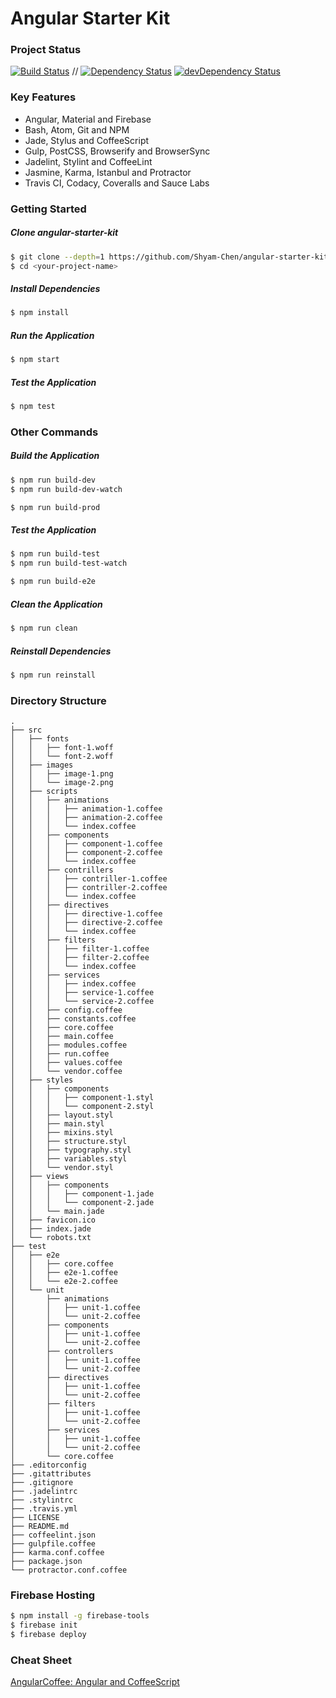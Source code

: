 # Angular Starter Kit

### Project Status
[![Build Status](https://travis-ci.org/Shyam-Chen/angular-starter-kit.svg?branch=master)](https://travis-ci.org/Shyam-Chen/angular-starter-kit)
 //
[![Dependency Status](https://david-dm.org/Shyam-Chen/angular-starter-kit.svg)](https://david-dm.org/Shyam-Chen/angular-starter-kit)
[![devDependency Status](https://david-dm.org/Shyam-Chen/angular-starter-kit/dev-status.svg)](https://david-dm.org/Shyam-Chen/angular-starter-kit#info=devDependencies)

### Key Features
* Angular, Material and Firebase
* Bash, Atom, Git and NPM
* Jade, Stylus and CoffeeScript
* Gulp, PostCSS, Browserify and BrowserSync  
* Jadelint, Stylint and CoffeeLint
* Jasmine, Karma, Istanbul and Protractor
* Travis CI, Codacy, Coveralls and Sauce Labs

### Getting Started
##### Clone angular-starter-kit
```bash
$ git clone --depth=1 https://github.com/Shyam-Chen/angular-starter-kit.git <your-project-name>
$ cd <your-project-name>
```

##### Install Dependencies
```bash
$ npm install
```

##### Run the Application
```bash
$ npm start
```

##### Test the Application
```bash
$ npm test

```

### Other Commands
##### Build the Application
```bash
$ npm run build-dev
$ npm run build-dev-watch

$ npm run build-prod
```

##### Test the Application
```bash
$ npm run build-test
$ npm run build-test-watch

$ npm run build-e2e
```

##### Clean the Application
```bash
$ npm run clean
```

##### Reinstall Dependencies
```bash
$ npm run reinstall
```

### Directory Structure
```
.
├── src
│   ├── fonts
│   │   ├── font-1.woff
│   │   └── font-2.woff
│   ├── images
│   │   ├── image-1.png
│   │   └── image-2.png
│   ├── scripts
│   │   ├── animations
│   │   │   ├── animation-1.coffee
│   │   │   ├── animation-2.coffee
│   │   │   └── index.coffee
│   │   ├── components
│   │   │   ├── component-1.coffee
│   │   │   ├── component-2.coffee
│   │   │   └── index.coffee
│   │   ├── contrillers
│   │   │   ├── contriller-1.coffee
│   │   │   ├── contriller-2.coffee
│   │   │   └── index.coffee
│   │   ├── directives
│   │   │   ├── directive-1.coffee
│   │   │   ├── directive-2.coffee
│   │   │   └── index.coffee
│   │   ├── filters
│   │   │   ├── filter-1.coffee
│   │   │   ├── filter-2.coffee
│   │   │   └── index.coffee
│   │   ├── services
│   │   │   ├── index.coffee
│   │   │   ├── service-1.coffee
│   │   │   └── service-2.coffee
│   │   ├── config.coffee
│   │   ├── constants.coffee
│   │   ├── core.coffee
│   │   ├── main.coffee
│   │   ├── modules.coffee
│   │   ├── run.coffee
│   │   ├── values.coffee
│   │   └── vendor.coffee
│   ├── styles
│   │   ├── components
│   │   │   ├── component-1.styl
│   │   │   └── component-2.styl
│   │   ├── layout.styl
│   │   ├── main.styl
│   │   ├── mixins.styl
│   │   ├── structure.styl
│   │   ├── typography.styl
│   │   ├── variables.styl
│   │   └── vendor.styl
│   ├── views
│   │   ├── components
│   │   │   ├── component-1.jade
│   │   │   └── component-2.jade
│   │   └── main.jade
│   ├── favicon.ico
│   ├── index.jade
│   └── robots.txt
├── test
│   ├── e2e
│   │   ├── core.coffee
│   │   ├── e2e-1.coffee
│   │   └── e2e-2.coffee
│   └── unit
│       ├── animations
│       │   ├── unit-1.coffee
│       │   └── unit-2.coffee
│       ├── components
│       │   ├── unit-1.coffee
│       │   └── unit-2.coffee
│       ├── controllers
│       │   ├── unit-1.coffee
│       │   └── unit-2.coffee
│       ├── directives
│       │   ├── unit-1.coffee
│       │   └── unit-2.coffee
│       ├── filters
│       │   ├── unit-1.coffee
│       │   └── unit-2.coffee
│       ├── services
│       │   ├── unit-1.coffee
│       │   └── unit-2.coffee
│       └── core.coffee
├── .editorconfig
├── .gitattributes
├── .gitignore
├── .jadelintrc
├── .stylintrc
├── .travis.yml
├── LICENSE
├── README.md
├── coffeelint.json
├── gulpfile.coffee
├── karma.conf.coffee
├── package.json
└── protractor.conf.coffee
```

### Firebase Hosting
```bash
$ npm install -g firebase-tools
$ firebase init
$ firebase deploy
```

### Cheat Sheet
[AngularCoffee: Angular and CoffeeScript](https://github.com/Shyam-Chen/AngularCoffee)
